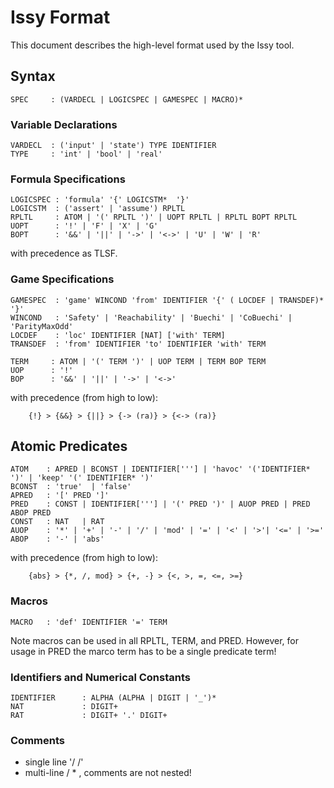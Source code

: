# Issy Format

This document describes the high-level format used by the Issy tool.

## Syntax
```
SPEC     : (VARDECL | LOGICSPEC | GAMESPEC | MACRO)*
```

### Variable Declarations
```
VARDECL  : ('input' | 'state') TYPE IDENTIFIER
TYPE     : 'int' | 'bool' | 'real'
```

### Formula Specifications
```
LOGICSPEC : 'formula' '{' LOGICSTM*  '}'
LOGICSTM  : ('assert' | 'assume') RPLTL
RPLTL     : ATOM | '(' RPLTL ')' | UOPT RPLTL | RPLTL BOPT RPLTL 
UOPT      : '!' | 'F' | 'X' | 'G'
BOPT      : '&&' | '||' | '->' | '<->' | 'U' | 'W' | 'R'
```
with precedence as TLSF.


### Game Specifications
```
GAMESPEC  : 'game' WINCOND 'from' IDENTIFIER '{' ( LOCDEF | TRANSDEF)* '}' 
WINCOND   : 'Safety' | 'Reachability' | 'Buechi' | 'CoBuechi' | 'ParityMaxOdd' 
LOCDEF    : 'loc' IDENTIFIER [NAT] ['with' TERM]
TRANSDEF  : 'from' IDENTIFIER 'to' IDENTIFIER 'with' TERM

TERM     : ATOM | '(' TERM ')' | UOP TERM | TERM BOP TERM 
UOP      : '!' 
BOP      : '&&' | '||' | '->' | '<->'
```
with precedence (from high to low):
```
    {!} > {&&} > {||} > {-> (ra)} > {<-> (ra)} 
```

## Atomic Predicates

```
ATOM    : APRED | BCONST | IDENTIFIER['''] | 'havoc' '('IDENTIFIER* ')' | 'keep' '(' IDENTIFIER* ')'
BCONST  : 'true'  | 'false'
APRED   : '[' PRED ']'
PRED    : CONST | IDENTIFIER['''] | '(' PRED ')' | AUOP PRED | PRED ABOP PRED
CONST   : NAT   | RAT
AUOP    : '*' | '+' | '-' | '/' | 'mod' | '=' | '<' | '>'| '<=' | '>='
ABOP    : '-' | 'abs'
```
with precedence (from high to low):
```
    {abs} > {*, /, mod} > {+, -} > {<, >, =, <=, >=}
```

### Macros

```
MACRO   : 'def' IDENTIFIER '=' TERM
```
Note macros can be used in all RPLTL, TERM, and PRED. However, for usage in PRED the marco term has to be a single predicate term!

### Identifiers and Numerical Constants
```
IDENTIFIER      : ALPHA (ALPHA | DIGIT | '_')*
NAT             : DIGIT+
RAT             : DIGIT+ '.' DIGIT+
```

### Comments
- single line '/ /'
- multi-line / * , comments are not nested!
